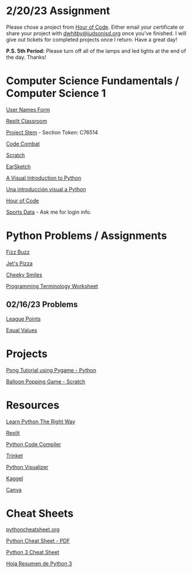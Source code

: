 # 2/20/23 Assignment

Please chose a project from [Hour of Code](https://hourofcode.com/us). Either email your certificate or share your project with dwhitby@judsonisd.org once you've finished. I will give out tickets for completed projects once I return. Have a great day!

**P.S. 5th Period:** Please turn off all of the lamps and led lights at the end of the day. Thanks!


# Computer Science Fundamentals / Computer Science 1

[User Names Form](https://docs.google.com/forms/d/e/1FAIpQLSdKrsx23DLV96bvnDkqiVb9N97nX7iGnEMvVZ0ER8kXkspSWQ/viewform)

[Replit Classroom](https://replit.com/teams/join/ciwokbvrowmmulyjrztgezuxhnyrnvgj-whs-spring-2023)

[Project Stem](https://projectstem.org/users/sign_up) - Section Token: C76514 

[Code Combat](https://codecombat.com/students?_cc=FruitGiftPaper)

[Scratch](https://scratch.mit.edu/)

[EarSketch](https://earsketch.gatech.edu/)

[A Visual Introduction to Python](https://hourofpython.trinket.io/a-visual-introduction-to-python#/welcome/an-hour-of-code)

[Una introducción visual a Python](https://hourofpython.com/una-introduccion-visual-a-python/index.html)

[Hour of Code](https://hourofcode.com/us)

[Sports Data](https://www.fantasydatapros.com/) - Ask me for login info.

# Python Problems / Assignments

[Fizz Buzz](https://github.com/mswhitby/fizzbuzz)

[Jet's Pizza](https://github.com/mswhitby/jets_pizza/)

[Cheeky Smiles](https://github.com/mswhitby/cheeky_smiles)

[Programming Terminology Worksheet](https://github.com/mswhitby/programming_terminology)

## 02/16/23 Problems
[League Points](https://github.com/mswhitby/league_points)

[Equal Values](https://github.com/mswhitby/equal_values)

# Projects
[Pong Tutorial using Pygame - Python](https://www.101computing.net/pong-tutorial-using-pygame-getting-started/)

[Balloon Popping Game - Scratch](https://projects.raspberrypi.org/en/projects/balloons)

# Resources

[Learn Python The Right Way](https://learnpythontherightway.com/#read)

[Replit](https://replit.com/team/whs-tbirds)

[Python Code Compiler](https://www.onlinegdb.com/)

[Trinket](https://trinket.io/library/trinkets/create?lang=python3)

[Python Visualizer](https://pythontutor.com/visualize.html#mode=edit)

[Kaggel](https://www.kaggle.com/)


[Canva](https://www.canva.com/brand/join?token=iPrenhf0dFJZAWE5VFeLBg&brandingVariant=edu&referrer=team-invite)

# Cheat Sheets

[pythoncheatsheet.org](https://www.pythoncheatsheet.org/)

[Python Cheat Sheet - PDF](https://websitesetup.org/wp-content/uploads/2021/04/Python-cheat-sheet-April-2021.pdf)

[Python 3 Cheat Sheet](https://perso.limsi.fr/pointal/_media/python:cours:mementopython3-english.pdf)

[Hoja Resumen de Python 3](https://perso.limsi.fr/pointal/_media/python:cours:mementopython3-espanol.pdf)





